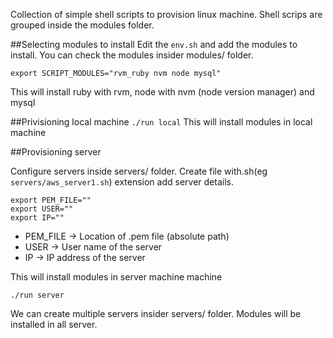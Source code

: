 Collection of simple shell scripts to provision linux machine. Shell scrips are grouped inside the modules folder.

##Selecting modules to install
 Edit the ```env.sh``` and add the modules to install. You can check the modules insider modules/ folder.

```export SCRIPT_MODULES="rvm_ruby nvm node mysql"```

This will install ruby with rvm, node with nvm (node version manager) and mysql

##Privisioning local machine
``` ./run local ```
This will install modules in local machine

##Provisioning server

Configure servers inside servers/ folder. Create file with.sh(eg ```servers/aws_server1.sh```) extension add server details.

```
export PEM_FILE=""
export USER=""
export IP=""
```

* PEM_FILE -> Location of .pem file (absolute path)
* USER -> User name of the server
* IP -> IP address of the server

This will install modules in server machine machine

``` ./run server ```

We can create multiple servers insider servers/ folder. Modules will be installed in all server.
